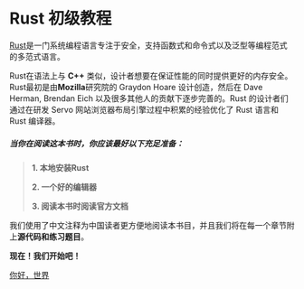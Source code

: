 # Rust 初级教程

[Rust](https://www.rust-lang.org/zh-CN/)是一门系统编程语言专注于安全，支持函数式和命令式以及泛型等编程范式的多范式语言。

Rust在语法上与 **C++** 类似，设计者想要在保证性能的同时提供更好的内存安全。Rust最初是由**Mozilla**研究院的 Graydon Hoare 设计创造，然后在 Dave Herman, Brendan Eich 以及很多其他人的贡献下逐步完善的。Rust 的设计者们通过在研发 Servo 网站浏览器布局引擎过程中积累的经验优化了 Rust 语言和 Rust 编译器。 


##### 当你在阅读这本书时，你应该最好以下充足准备：

> **1. 本地安装Rust**
>
> **2. 一个好的编辑器**
>
> **3. 阅读本书时阅读官方文档**

我们使用了中文注释为中国读者更方便地阅读本书目，并且我们将在每一个章节附上**源代码和练习题目**。

**现在！我们开始吧！**

[你好，世界](../hello_world/index.md)